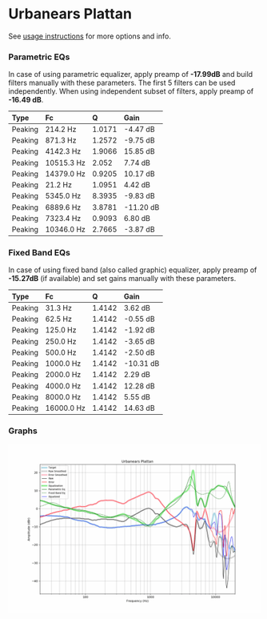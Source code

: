 # Urbanears Plattan
See [usage instructions](https://github.com/jaakkopasanen/AutoEq#usage) for more options and info.

### Parametric EQs
In case of using parametric equalizer, apply preamp of **-17.99dB** and build filters manually
with these parameters. The first 5 filters can be used independently.
When using independent subset of filters, apply preamp of **-16.49 dB**.

| Type    | Fc         |      Q | Gain      |
|:--------|:-----------|:-------|:----------|
| Peaking | 214.2 Hz   | 1.0171 | -4.47 dB  |
| Peaking | 871.3 Hz   | 1.2572 | -9.75 dB  |
| Peaking | 4142.3 Hz  | 1.9066 | 15.85 dB  |
| Peaking | 10515.3 Hz | 2.052  | 7.74 dB   |
| Peaking | 14379.0 Hz | 0.9205 | 10.17 dB  |
| Peaking | 21.2 Hz    | 1.0951 | 4.42 dB   |
| Peaking | 5345.0 Hz  | 8.3935 | -9.83 dB  |
| Peaking | 6889.6 Hz  | 3.8781 | -11.20 dB |
| Peaking | 7323.4 Hz  | 0.9093 | 6.80 dB   |
| Peaking | 10346.0 Hz | 2.7665 | -3.87 dB  |

### Fixed Band EQs
In case of using fixed band (also called graphic) equalizer, apply preamp of **-15.27dB**
(if available) and set gains manually with these parameters.

| Type    | Fc         |      Q | Gain      |
|:--------|:-----------|:-------|:----------|
| Peaking | 31.3 Hz    | 1.4142 | 3.62 dB   |
| Peaking | 62.5 Hz    | 1.4142 | -0.55 dB  |
| Peaking | 125.0 Hz   | 1.4142 | -1.92 dB  |
| Peaking | 250.0 Hz   | 1.4142 | -3.65 dB  |
| Peaking | 500.0 Hz   | 1.4142 | -2.50 dB  |
| Peaking | 1000.0 Hz  | 1.4142 | -10.31 dB |
| Peaking | 2000.0 Hz  | 1.4142 | 2.29 dB   |
| Peaking | 4000.0 Hz  | 1.4142 | 12.28 dB  |
| Peaking | 8000.0 Hz  | 1.4142 | 5.55 dB   |
| Peaking | 16000.0 Hz | 1.4142 | 14.63 dB  |

### Graphs
![](./Urbanears%20Plattan.png)